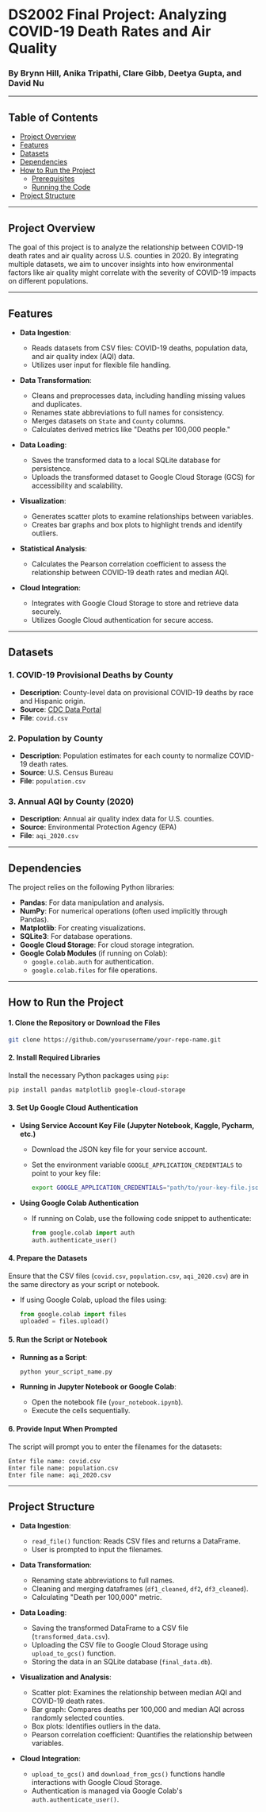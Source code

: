 # DS2002 Final Project: Analyzing COVID-19 Death Rates and Air Quality

### By Brynn Hill, Anika Tripathi, Clare Gibb, Deetya Gupta, and David Nu

---

## Table of Contents

- [Project Overview](#project-overview)
- [Features](#features)
- [Datasets](#datasets)
- [Dependencies](#dependencies)
- [How to Run the Project](#how-to-run-the-project)
  - [Prerequisites](#prerequisites)
  - [Running the Code](#running-the-code)
- [Project Structure](#project-structure)

---

## Project Overview

The goal of this project is to analyze the relationship between COVID-19 death rates and air quality across U.S. counties in 2020. By integrating multiple datasets, we aim to uncover insights into how environmental factors like air quality might correlate with the severity of COVID-19 impacts on different populations.

---

## Features

- **Data Ingestion**:
  - Reads datasets from CSV files: COVID-19 deaths, population data, and air quality index (AQI) data.
  - Utilizes user input for flexible file handling.

- **Data Transformation**:
  - Cleans and preprocesses data, including handling missing values and duplicates.
  - Renames state abbreviations to full names for consistency.
  - Merges datasets on `State` and `County` columns.
  - Calculates derived metrics like "Deaths per 100,000 people."

- **Data Loading**:
  - Saves the transformed data to a local SQLite database for persistence.
  - Uploads the transformed dataset to Google Cloud Storage (GCS) for accessibility and scalability.

- **Visualization**:
  - Generates scatter plots to examine relationships between variables.
  - Creates bar graphs and box plots to highlight trends and identify outliers.

- **Statistical Analysis**:
  - Calculates the Pearson correlation coefficient to assess the relationship between COVID-19 death rates and median AQI.

- **Cloud Integration**:
  - Integrates with Google Cloud Storage to store and retrieve data securely.
  - Utilizes Google Cloud authentication for secure access.

---

## Datasets

### 1. COVID-19 Provisional Deaths by County

- **Description**: County-level data on provisional COVID-19 deaths by race and Hispanic origin.
- **Source**: [CDC Data Portal](https://data.cdc.gov/NCHS/Provisional-COVID-19-Deaths-by-County-and-Race-and/k8wy-p9cg/data)
- **File**: `covid.csv`

### 2. Population by County

- **Description**: Population estimates for each county to normalize COVID-19 death rates.
- **Source**: U.S. Census Bureau
- **File**: `population.csv`

### 3. Annual AQI by County (2020)

- **Description**: Annual air quality index data for U.S. counties.
- **Source**: Environmental Protection Agency (EPA)
- **File**: `aqi_2020.csv`

---

## Dependencies

The project relies on the following Python libraries:

- **Pandas**: For data manipulation and analysis.
- **NumPy**: For numerical operations (often used implicitly through Pandas).
- **Matplotlib**: For creating visualizations.
- **SQLite3**: For database operations.
- **Google Cloud Storage**: For cloud storage integration.
- **Google Colab Modules** (if running on Colab):
  - `google.colab.auth` for authentication.
  - `google.colab.files` for file operations.

---

## How to Run the Project

#### 1. Clone the Repository or Download the Files

```bash
git clone https://github.com/yourusername/your-repo-name.git
```

#### 2. Install Required Libraries

Install the necessary Python packages using `pip`:

```bash
pip install pandas matplotlib google-cloud-storage
```

#### 3. Set Up Google Cloud Authentication

- **Using Service Account Key File (Jupyter Notebook, Kaggle, Pycharm, etc.)**

  - Download the JSON key file for your service account.
  - Set the environment variable `GOOGLE_APPLICATION_CREDENTIALS` to point to your key file:

    ```bash
    export GOOGLE_APPLICATION_CREDENTIALS="path/to/your-key-file.json"
    ```

- **Using Google Colab Authentication**

  - If running on Colab, use the following code snippet to authenticate:

    ```python
    from google.colab import auth
    auth.authenticate_user()
    ```

#### 4. Prepare the Datasets

Ensure that the CSV files (`covid.csv`, `population.csv`, `aqi_2020.csv`) are in the same directory as your script or notebook.

- If using Google Colab, upload the files using:

  ```python
  from google.colab import files
  uploaded = files.upload()
  ```

#### 5. Run the Script or Notebook

- **Running as a Script**:

  ```bash
  python your_script_name.py
  ```

- **Running in Jupyter Notebook or Google Colab**:

  - Open the notebook file (`your_notebook.ipynb`).
  - Execute the cells sequentially.

#### 6. Provide Input When Prompted

The script will prompt you to enter the filenames for the datasets:

```plaintext
Enter file name: covid.csv
Enter file name: population.csv
Enter file name: aqi_2020.csv
```

---

## Project Structure

- **Data Ingestion**:
  - `read_file()` function: Reads CSV files and returns a DataFrame.
  - User is prompted to input the filenames.

- **Data Transformation**:
  - Renaming state abbreviations to full names.
  - Cleaning and merging dataframes (`df1_cleaned`, `df2`, `df3_cleaned`).
  - Calculating "Death per 100,000" metric.

- **Data Loading**:
  - Saving the transformed DataFrame to a CSV file (`transformed_data.csv`).
  - Uploading the CSV file to Google Cloud Storage using `upload_to_gcs()` function.
  - Storing the data in an SQLite database (`final_data.db`).

- **Visualization and Analysis**:
  - Scatter plot: Examines the relationship between median AQI and COVID-19 death rates.
  - Bar graph: Compares deaths per 100,000 and median AQI across randomly selected counties.
  - Box plots: Identifies outliers in the data.
  - Pearson correlation coefficient: Quantifies the relationship between variables.

- **Cloud Integration**:
  - `upload_to_gcs()` and `download_from_gcs()` functions handle interactions with Google Cloud Storage.
  - Authentication is managed via Google Colab's `auth.authenticate_user()`.
